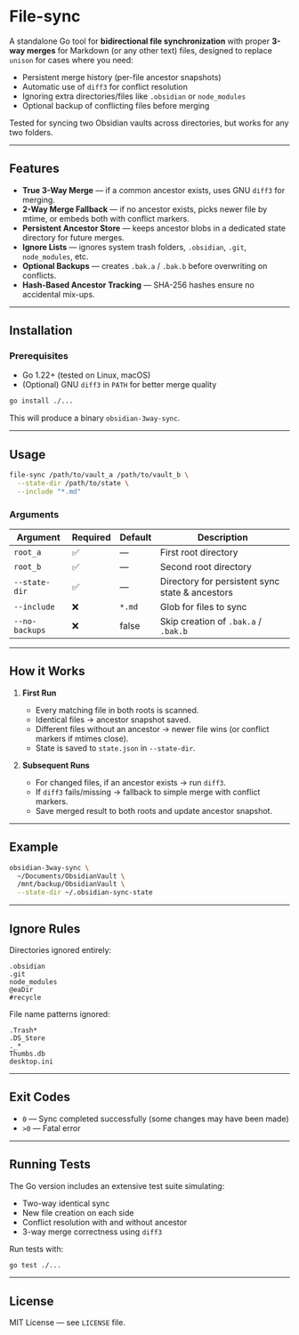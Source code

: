 # File-sync

A standalone Go tool for **bidirectional file synchronization** with proper **3-way merges** for Markdown (or any other text) files, designed to replace `unison` for cases where you need:

* Persistent merge history (per-file ancestor snapshots)
* Automatic use of `diff3` for conflict resolution
* Ignoring extra directories/files like `.obsidian` or `node_modules`
* Optional backup of conflicting files before merging

Tested for syncing two Obsidian vaults across directories, but works for any two folders.

---

## Features

- **True 3-Way Merge** — if a common ancestor exists, uses GNU `diff3` for merging.
- **2-Way Merge Fallback** — if no ancestor exists, picks newer file by mtime, or embeds both with conflict markers.
- **Persistent Ancestor Store** — keeps ancestor blobs in a dedicated state directory for future merges.
- **Ignore Lists** — ignores system trash folders, `.obsidian`, `.git`, `node_modules`, etc.
- **Optional Backups** — creates `.bak.a` / `.bak.b` before overwriting on conflicts.
- **Hash-Based Ancestor Tracking** — SHA-256 hashes ensure no accidental mix-ups.

---

## Installation

### Prerequisites
- Go 1.22+ (tested on Linux, macOS)
- (Optional) GNU `diff3` in `PATH` for better merge quality

```bash
go install ./...
````

This will produce a binary `obsidian-3way-sync`.

---

## Usage

```bash
file-sync /path/to/vault_a /path/to/vault_b \
  --state-dir /path/to/state \
  --include "*.md"
```

### Arguments

| Argument       | Required | Default | Description                                     |
| -------------- | -------- | ------- | ----------------------------------------------- |
| `root_a`       | ✅        | —       | First root directory                            |
| `root_b`       | ✅        | —       | Second root directory                           |
| `--state-dir`  | ✅        | —       | Directory for persistent sync state & ancestors |
| `--include`    | ❌        | `*.md`  | Glob for files to sync                          |
| `--no-backups` | ❌        | false   | Skip creation of `.bak.a` / `.bak.b`            |

---

## How it Works

1. **First Run**

   * Every matching file in both roots is scanned.
   * Identical files → ancestor snapshot saved.
   * Different files without an ancestor → newer file wins (or conflict markers if mtimes close).
   * State is saved to `state.json` in `--state-dir`.

2. **Subsequent Runs**

   * For changed files, if an ancestor exists → run `diff3`.
   * If `diff3` fails/missing → fallback to simple merge with conflict markers.
   * Save merged result to both roots and update ancestor snapshot.

---

## Example

```bash
obsidian-3way-sync \
  ~/Documents/ObsidianVault \
  /mnt/backup/ObsidianVault \
  --state-dir ~/.obsidian-sync-state
```

---

## Ignore Rules

Directories ignored entirely:

```
.obsidian
.git
node_modules
@eaDir
#recycle
```

File name patterns ignored:

```
.Trash*
.DS_Store
._*
Thumbs.db
desktop.ini
```

---

## Exit Codes

* `0` — Sync completed successfully (some changes may have been made)
* `>0` — Fatal error

---

## Running Tests

The Go version includes an extensive test suite simulating:

* Two-way identical sync
* New file creation on each side
* Conflict resolution with and without ancestor
* 3-way merge correctness using `diff3`

Run tests with:

```bash
go test ./...
```

---

## License

MIT License — see `LICENSE` file.

